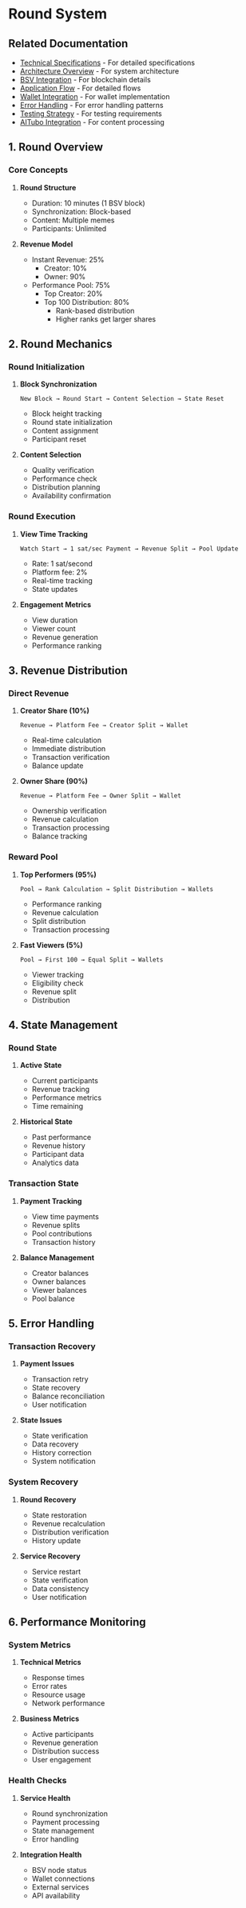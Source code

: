 # Round System

## Related Documentation
- [Technical Specifications](./specifications.md) - For detailed specifications
- [Architecture Overview](./architecture.md) - For system architecture
- [BSV Integration](./bsv_integration.md) - For blockchain details
- [Application Flow](./appflow.md) - For detailed flows
- [Wallet Integration](./wallet_integration.md) - For wallet implementation
- [Error Handling](./error_handling.md) - For error handling patterns
- [Testing Strategy](./testing_strategy.md) - For testing requirements
- [AITubo Integration](./aitubo_integration.md) - For content processing

## 1. Round Overview

### Core Concepts
1. **Round Structure**
   - Duration: 10 minutes (1 BSV block)
   - Synchronization: Block-based
   - Content: Multiple memes
   - Participants: Unlimited

2. **Revenue Model**
   - Instant Revenue: 25%
     - Creator: 10%
     - Owner: 90%
   - Performance Pool: 75%
     - Top Creator: 20%
     - Top 100 Distribution: 80%
       - Rank-based distribution
       - Higher ranks get larger shares

## 2. Round Mechanics

### Round Initialization
1. **Block Synchronization**
   ```
   New Block → Round Start → Content Selection → State Reset
   ```
   - Block height tracking
   - Round state initialization
   - Content assignment
   - Participant reset

2. **Content Selection**
   - Quality verification
   - Performance check
   - Distribution planning
   - Availability confirmation

### Round Execution
1. **View Time Tracking**
   ```
   Watch Start → 1 sat/sec Payment → Revenue Split → Pool Update
   ```
   - Rate: 1 sat/second
   - Platform fee: 2%
   - Real-time tracking
   - State updates

2. **Engagement Metrics**
   - View duration
   - Viewer count
   - Revenue generation
   - Performance ranking

## 3. Revenue Distribution

### Direct Revenue
1. **Creator Share (10%)**
   ```
   Revenue → Platform Fee → Creator Split → Wallet
   ```
   - Real-time calculation
   - Immediate distribution
   - Transaction verification
   - Balance update

2. **Owner Share (90%)**
   ```
   Revenue → Platform Fee → Owner Split → Wallet
   ```
   - Ownership verification
   - Revenue calculation
   - Transaction processing
   - Balance tracking

### Reward Pool
1. **Top Performers (95%)**
   ```
   Pool → Rank Calculation → Split Distribution → Wallets
   ```
   - Performance ranking
   - Revenue calculation
   - Split distribution
   - Transaction processing

2. **Fast Viewers (5%)**
   ```
   Pool → First 100 → Equal Split → Wallets
   ```
   - Viewer tracking
   - Eligibility check
   - Revenue split
   - Distribution

## 4. State Management

### Round State
1. **Active State**
   - Current participants
   - Revenue tracking
   - Performance metrics
   - Time remaining

2. **Historical State**
   - Past performance
   - Revenue history
   - Participant data
   - Analytics data

### Transaction State
1. **Payment Tracking**
   - View time payments
   - Revenue splits
   - Pool contributions
   - Transaction history

2. **Balance Management**
   - Creator balances
   - Owner balances
   - Viewer balances
   - Pool balance

## 5. Error Handling

### Transaction Recovery
1. **Payment Issues**
   - Transaction retry
   - State recovery
   - Balance reconciliation
   - User notification

2. **State Issues**
   - State verification
   - Data recovery
   - History correction
   - System notification

### System Recovery
1. **Round Recovery**
   - State restoration
   - Revenue recalculation
   - Distribution verification
   - History update

2. **Service Recovery**
   - Service restart
   - State verification
   - Data consistency
   - User notification

## 6. Performance Monitoring

### System Metrics
1. **Technical Metrics**
   - Response times
   - Error rates
   - Resource usage
   - Network performance

2. **Business Metrics**
   - Active participants
   - Revenue generation
   - Distribution success
   - User engagement

### Health Checks
1. **Service Health**
   - Round synchronization
   - Payment processing
   - State management
   - Error handling

2. **Integration Health**
   - BSV node status
   - Wallet connections
   - External services
   - API availability 